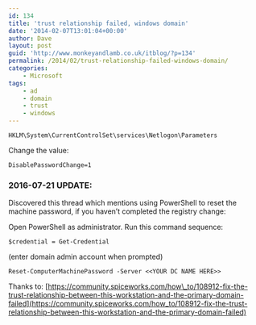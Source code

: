 ```yaml
---
id: 134
title: 'trust relationship failed, windows domain'
date: '2014-02-07T13:01:04+00:00'
author: Dave
layout: post
guid: 'http://www.monkeyandlamb.co.uk/itblog/?p=134'
permalink: /2014/02/trust-relationship-failed-windows-domain/
categories:
    - Microsoft
tags:
    - ad
    - domain
    - trust
    - windows
---
```


```
HKLM\System\CurrentControlSet\services\Netlogon\Parameters
```

Change the value:

```
DisablePasswordChange=1
```

### 2016-07-21 UPDATE:

Discovered this thread which mentions using PowerShell to reset the machine password, if you haven’t completed the registry change:

Open PowerShell as administrator. Run this command sequence:

```
$credential = Get-Credential
```

(enter domain admin account when prompted)

```
Reset-ComputerMachinePassword -Server <<YOUR DC NAME HERE>>
```

Thanks to: [https://community.spiceworks.com/how\_to/108912-fix-the-trust-relationship-between-this-workstation-and-the-primary-domain-failed](https://community.spiceworks.com/how_to/108912-fix-the-trust-relationship-between-this-workstation-and-the-primary-domain-failed)